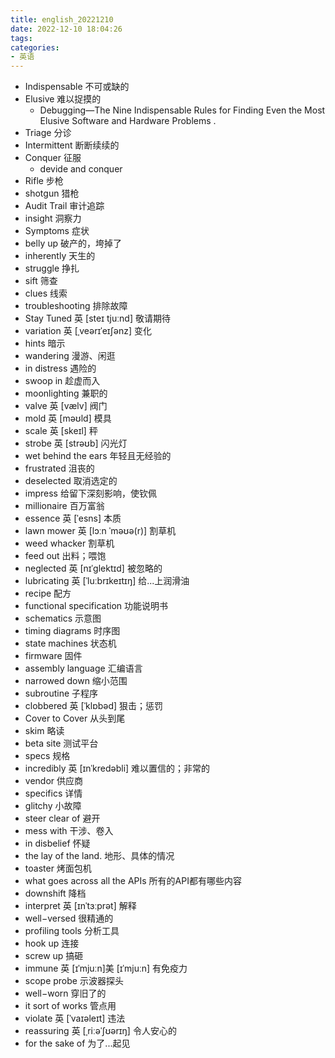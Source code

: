 ```yaml
---
title: english_20221210
date: 2022-12-10 18:04:26
tags:
categories:
- 英语
---
```


- Indispensable 不可或缺的
- Elusive 难以捉摸的
    - Debugging—The Nine Indispensable Rules for Finding Even the Most Elusive Software  and Hardware Problems .
- Triage 分诊
- Intermittent 断断续续的
- Conquer 征服
    - devide and conquer
- Rifle 步枪
- shotgun 猎枪
- Audit Trail 审计追踪
- insight 洞察力
- Symptoms 症状
- belly up 破产的，垮掉了
- inherently 天生的
- struggle 挣扎
- sift 筛查
- clues 线索
- troubleshooting 排除故障
- Stay Tuned  英 [steɪ tjuːnd] 敬请期待
- variation 英 [ˌveərɪˈeɪʃənz] 变化
- hints 暗示
- wandering 漫游、闲逛
- in distress 遇险的
- swoop in 趁虚而入
- moonlighting 兼职的
- valve 英 [vælv] 阀门
- mold 英 [məʊld] 模具
- scale 英 [skeɪl] 秤
- strobe 英 [strəʊb] 闪光灯 
- wet behind the ears 年轻且无经验的
- frustrated 沮丧的
- deselected 取消选定的
- impress 给留下深刻影响，使钦佩
- millionaire 百万富翁
- essence 英 [ˈesns] 本质
- lawn mower 英 [lɔːn ˈməʊə(r)] 割草机
- weed whacker 割草机
- feed out 出料；喂饱
- neglected 英 [nɪˈɡlektɪd] 被忽略的
- lubricating 英 [ˈluːbrɪkeɪtɪŋ] 给...上润滑油
- recipe 配方
- functional specification 功能说明书
- schematics 示意图
- timing diagrams 时序图
- state machines 状态机
- firmware 固件
- assembly language 汇编语言
- narrowed down 缩小范围
- subroutine 子程序
- clobbered 英 [ˈklɒbəd] 狠击；惩罚
- Cover to Cover 从头到尾
- skim 略读
- beta site 测试平台
- specs 规格
- incredibly 英 [ɪnˈkredəbli] 难以置信的；非常的
- vendor 供应商
- specifics 详情
- glitchy 小故障
- steer clear of 避开
- mess with 干涉、卷入
- in disbelief 怀疑
- the lay of the land. 地形、具体的情况
- toaster 烤面包机
- what goes across all the APIs 所有的API都有哪些内容
- downshift 降档
- interpret 英 [ɪnˈtɜːprət] 解释
- well−versed 很精通的
- profiling tools 分析工具
- hook up 连接
- screw up 搞砸
- immune 英 [ɪˈmjuːn]美 [ɪˈmjuːn] 有免疫力
- scope probe 示波器探头
- well−worn 穿旧了的
- it sort of works 管点用
- violate 英 [ˈvaɪəleɪt] 违法
- reassuring 英 [ˌriːəˈʃʊərɪŋ] 令人安心的
- for the sake of 为了...起见